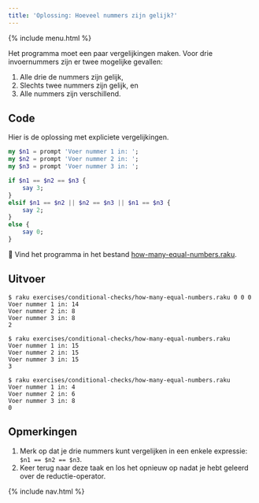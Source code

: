 ```yaml
---
title: 'Oplossing: Hoeveel nummers zijn gelijk?'
---
```


{% include menu.html %}

Het programma moet een paar vergelijkingen maken. Voor drie invoernummers zijn er twee mogelijke gevallen:

1. Alle drie de nummers zijn gelijk,
1. Slechts twee nummers zijn gelijk, en
1. Alle nummers zijn verschillend.

## Code

Hier is de oplossing met expliciete vergelijkingen.

```raku
my $n1 = prompt 'Voer nummer 1 in: ';
my $n2 = prompt 'Voer nummer 2 in: ';
my $n3 = prompt 'Voer nummer 3 in: ';

if $n1 == $n2 == $n3 {
    say 3;
}
elsif $n1 == $n2 || $n2 == $n3 || $n1 == $n3 {
    say 2;
}
else {
    say 0;
}
```

🦋 Vind het programma in het bestand [how-many-equal-numbers.raku](https://github.com/ash/raku-course/blob/master/exercises/conditional-checks/how-many-equal-numbers.raku).

## Uitvoer

```console
$ raku exercises/conditional-checks/how-many-equal-numbers.raku 0 0 0
Voer nummer 1 in: 14
Voer nummer 2 in: 8
Voer nummer 3 in: 8
2

$ raku exercises/conditional-checks/how-many-equal-numbers.raku 
Voer nummer 1 in: 15
Voer nummer 2 in: 15
Voer nummer 3 in: 15
3

$ raku exercises/conditional-checks/how-many-equal-numbers.raku 
Voer nummer 1 in: 4
Voer nummer 2 in: 6
Voer nummer 3 in: 8
0
```

## Opmerkingen

1. Merk op dat je drie nummers kunt vergelijken in een enkele expressie: `$n1 == $n2 == $n3`.
1. Keer terug naar deze taak en los het opnieuw op nadat je hebt geleerd over de reductie-operator.

{% include nav.html %}